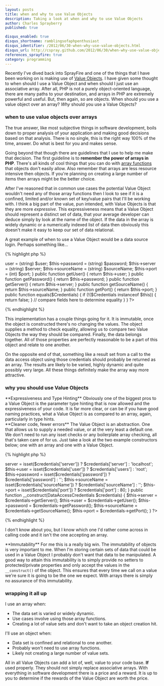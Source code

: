 ```yaml
---
layout: posts
title: when and why to use Value Objects
description: Taking a look at when and why to use Value Objects
author: Charles Sprayberry
published: true

disqus_enabled: true
disqus_shortname: ramblingsofaphpenthusiast
disqus_identifier: /2012/06/30-when-why-use-value-objects.html
disqus_url: http://cspray.github.com/2012/06/30/when-why-use-value-objects
references_sprayfire: true
category: programming
---
```


Recently I've dived back into SprayFire and one of the things that I have been working on is making use of [Value Objects](http://martinfowler.com/bliki/ValueObject.html).  I have given some thought to when should I use a Value Object and when should I just use an associative array.  After all, PHP is not a purely object-oriented language, there are many paths to your destination, and arrays in PHP are extremely powerful and useful.  But, then again, so are objects.  When should you use a value object over an array?  *Why* should you use a Value Objects?

### when to use value objects over arrays

The true answer, like most subjective things in software development, boils down to proper analysis of your application and making good decisions based on that analysis.  There is no single, this is the right way 100% of the time, answer.  Do what is best for you and makes sense.

Going beyond that though there are guidelines that I use to help me make that decision.  The first guideline is to **remember the power of arrays in PHP**.  There's all kinds of cool things that you can do with [array functions](http://php.net/manual/en/ref.array.php) that objects don't easily allow.  Also remember that arrays are less resource intensive then objects.  If you're planning on creating a large number of items then arrays might be the better choice.

After I've reasoned that in common use cases the potential Value Object wouldn't need any of those array functions then I look to see if it is a confined, limited and/or known set of key/value pairs that I'll be working with.  I think a big part of the value, pun intended, with Value Objects is that they are more *expressive*.  This expressiveness means that a Value Object should represent a distinct set of data, that your average developer can deduce simply by look at the name of the object.  If the data in the array is widely dynamic or a numerically indexed list of data then obviously this doesn't make it easy to keep our set of data relational.

A great example of when to use a Value Object would be a data source login.  Perhaps something like...

{% highlight php %}
<?php

class DataAccessCredentials {

    protected $user;
    protected $password;
    protected $server;
    protected $sourceName;
    protected $port;

    public function __construct($user, $password, $server = 'localhost', $sourceName = '', $port = 80) {
        $this->user = (string) $user;
        $this->password = (string) $password;
        $this->server = (string) $server;
        $this->sourceName = (string) $sourceName;
        $this->port = (int) $port;
    }

    public function getUser() {
        return $this->user;
    }

    public function getPassword() {
        return $this->password;
    }

    public function getServer() {
        return $this->server;
    }

    public function getSourceName() {
        return $this->sourceName;
    }

    public function getPort() {
        return $this->port;
    }

    public function equals($Credentials) {
        if (!($Credentials instanceof $this)) {
            return false;
        }

        // compare fields here to determine equality
    }

}
?>
{% endhighlight %}

This implementation has a couple things going for it.  It is immutable, once the object is constructed there's no changing the values.  The object supplies a method to check equality, allowing us to compare two Value Objects the way they should be compared.  Finally, the data belongs together.  All of those properties are perfectly reasonable to be a part of this object and relate to one another.

On the opposite end of that, something like a result set from a call to the data access object using those credentials should probably be returned as an array.  The results are likely to be varied, highly dynamic and quite possibly very large.  All these things definitely make the array way more attractive.

### why you should use Value Objects

<div class="value-object-pro">
    **Expressiveness and Type Hinting**
    Obviously one of the biggest pros to a Value Object is the parameter type hinting that is now allowed and the expressiveness of your code.  It is far more clear, or can be if you have good naming practices, what a Value Object is as compared to an array, again, particularly in type hints.
</div>

<div class="value-object-pro">
    **Cleaner code, fewer errors**
    The Value Object is an abstraction.  One that allows us to supply a needed value, or at the very least a default one.  We don't need to run any isset checks or any boilerplate array checking, all that's taken care of for us.  Just take a look at the two example constructors below; one with an array and one with a Value Object.

{% highlight php %}
<?php

public function __construct(array $credentials) {
    $this->server = isset($credentials['server']) ? $credentials['server'] : 'localhost';
    $this->user = isset($credentials['user']) ? $credentials['users'] : 'root';
    $this->password = isset($credentials['password']) ? $credentials['password'] : '';
    $this->sourceName = isset($credentials['sourceName']) ? $credentials['sourceName'] : '';
    $this->port = isset($credentials['port']) ? $credentials['port'] : 80;
}

public function __construct(DataAccessCredentials $credentials) {
    $this->server = $credentials->getServer();
    $this->user = $credentials->getUser();
    $this->password = $credentials->getPassword();
    $this->sourceName = $credentials->getSourceName();
    $this->port = $credentials->getPort();
}

?>
{% endhighlight %}

I don't know about you, but I know which one I'd rather come across in calling code and
it isn't the one accepting an array.
</div>

<div class="value-object-pro">
    **Immutability**
    For me this is a really big win.  The immutability of objects is very important to me.  When I'm storing certain sets of data that could be used in a Value Object I probably don't want that data to be manipulated.  A good way to attain this immutability is to simply provide no setters to protected/private properties and only accept the values in the <code>__construct()</code> of the object.  This ensures that every time we call on a value we're sure it is going to be the one we expect.  With arrays there is simply no assurance of this immutability.
</div>

### wrapping it all up

I use an array when:

- The data set is varied or widely dynamic.
- Use cases involve using those array functions.
- Creating a lot of value sets and don't want to take an object creation hit.

I'll use an object when:

- Data set is confined and relational to one another.
- Probably won't need to use array functions.
- Likely not creating a large number of value sets.

All in all Value Objects can add a lot of, well, value to your code base.  **If** used properly.  They should not simply replace associative arrays.  With everything in software development there is a price and a reward.  It is up to you to determine if the rewards of the Value Object are worth the price.

